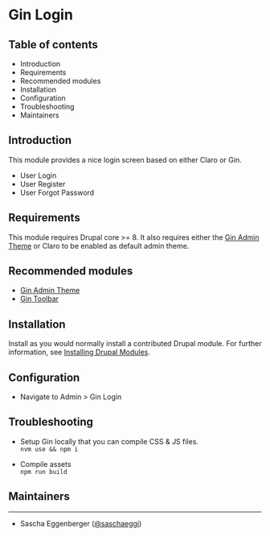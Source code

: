 # Gin Login
## Table of contents

- Introduction
- Requirements
- Recommended modules
- Installation
- Configuration
- Troubleshooting
- Maintainers

## Introduction

This module provides a nice login screen based on either Claro or Gin.

- User Login
- User Register
- User Forgot Password

## Requirements

This module requires Drupal core >= 8. It also requires either the [Gin Admin Theme](https://drupal.org/project/gin) or Claro to be enabled as default admin theme.

## Recommended modules

- [Gin Admin Theme](https://drupal.org/project/gin)
- [Gin Toolbar](https://drupal.org/project/gin_toolbar)

## Installation

Install as you would normally install a contributed Drupal module. For further information, see [Installing Drupal Modules](https://www.drupal.org/docs/extending-drupal/installing-drupal-modules).

## Configuration

 - Navigate to Admin > Gin Login

## Troubleshooting

- Setup Gin locally that you can compile CSS & JS files.\
`nvm use && npm i`

- Compile assets\
`npm run build`

## Maintainers
-------------
 - Sascha Eggenberger ([@saschaeggi](https://www.drupal.org/u/saschaeggi))
